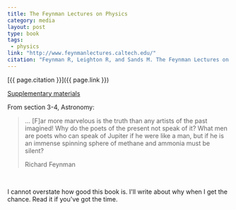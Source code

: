 ```yaml
---
title: The Feynman Lectures on Physics
category: media
layout: post
type: book
tags:
 - physics
link: "http://www.feynmanlectures.caltech.edu/"
citation: "Feynman R, Leighton R, and Sands M. The Feynman Lectures on Physics . 3 volumes 1964, 1966. Library of Congress Catalog Card No. 63-20717" 
---
```


[{{ page.citation }}]({{ page.link }}) 
   
[Supplementary materials](http://www.feynmanlectures.info/)  

From section 3-4, Astronomy:  

<!--start-->
<blockquote>
   <p>... [F]ar more marvelous is the truth than any artists of the past imagined! Why do the poets of the present not speak of it? What men are poets who can speak of Jupiter if he were like a man, but if he is an immense spinning sphere of methane and ammonia must be silent?</p>
   <footer>Richard Feynman</footer>
</blockquote>
<!--end-->

<br>

I cannot overstate how good this book is. I'll write about why when I get the chance. Read it if you've got the time. 
